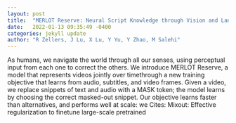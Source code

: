 ```yaml
---
layout: post
title:  "MERLOT Reserve: Neural Script Knowledge through Vision and Language and Sound"
date:   2022-01-13 09:35:49 -0400
categories: jekyll update
author: "R Zellers, J Lu, X Lu, Y Yu, Y Zhao, M Salehi"
---
```

As humans, we navigate the world through all our senses, using perceptual input from each one to correct the others. We introduce MERLOT Reserve, a model that represents videos jointly over timethrough a new training objective that learns from audio, subtitles, and video frames. Given a video, we replace snippets of text and audio with a MASK token; the model learns by choosing the correct masked-out snippet. Our objective learns faster than alternatives, and performs well at scale: we Cites: Mixout: Effective regularization to finetune large-scale pretrained